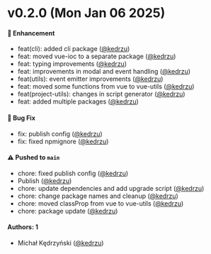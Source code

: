 # v0.2.0 (Mon Jan 06 2025)

#### 🚀 Enhancement

- feat(cli): added cli package ([@kedrzu](https://github.com/kedrzu))
- feat: moved vue-ioc to a separate package ([@kedrzu](https://github.com/kedrzu))
- feat: typing improvements ([@kedrzu](https://github.com/kedrzu))
- feat: improvements in modal and event handling ([@kedrzu](https://github.com/kedrzu))
- feat(utils): event emitter improvements ([@kedrzu](https://github.com/kedrzu))
- feat: moved some functions from vue to vue-utils ([@kedrzu](https://github.com/kedrzu))
- feat(project-utils): changes in script generator ([@kedrzu](https://github.com/kedrzu))
- feat: added multiple packages ([@kedrzu](https://github.com/kedrzu))

#### 🐛 Bug Fix

- fix: publish config ([@kedrzu](https://github.com/kedrzu))
- fix: fixed npmignore ([@kedrzu](https://github.com/kedrzu))

#### ⚠️ Pushed to `main`

- chore: fixed publish config ([@kedrzu](https://github.com/kedrzu))
- Publish ([@kedrzu](https://github.com/kedrzu))
- chore: update dependencies and add upgrade script ([@kedrzu](https://github.com/kedrzu))
- chore: change package names and cleanup ([@kedrzu](https://github.com/kedrzu))
- chore: moved classProp from vue to vue-utils ([@kedrzu](https://github.com/kedrzu))
- chore: package update ([@kedrzu](https://github.com/kedrzu))

#### Authors: 1

- Michał Kędrzyński ([@kedrzu](https://github.com/kedrzu))
